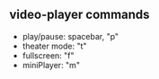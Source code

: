 ## video-player commands
- play/pause: spacebar, "p"
- theater mode: "t"
- fullscreen: "f"
- miniPlayer: "m"